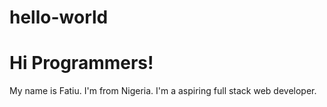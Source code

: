 # hello-world

# Hi Programmers!

My name is Fatiu. I'm from Nigeria. I'm a aspiring full stack web developer.

